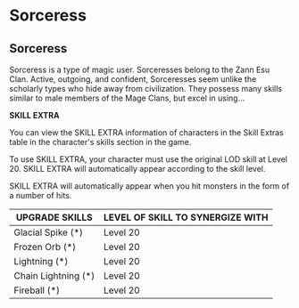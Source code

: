 # Sorceress

## Sorceress

Sorceress is a type of magic user. Sorceresses belong to the Zann Esu Clan. Active, outgoing, and confident, Sorceresses seem unlike the scholarly types who hide away from civilization. They possess many skills similar to male members of the Mage Clans, but excel in using…

**SKILL EXTRA**

You can view the SKILL EXTRA information of characters in the Skill Extras table in the character's skills section in the game.

To use SKILL EXTRA, your character must use the original LOD skill at Level 20. SKILL EXTRA will automatically appear according to the skill level.

SKILL EXTRA will automatically appear when you hit monsters in the form of a number of hits.

| UPGRADE SKILLS    | LEVEL OF SKILL TO SYNERGIZE WITH |
| ----------------- | ------------------------------- |
| Glacial Spike (\*) | Level 20                      |
| Frozen Orb (\*)    | Level 20                      |
| Lightning (\*)     | Level 20                      |
| Chain Lightning (\*)| Level 20                     |
| Fireball (\*)      | Level 20                      |